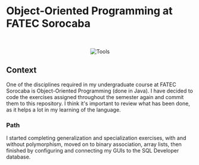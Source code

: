 # Object-Oriented Programming at FATEC Sorocaba

<br>
<div align="center">

![Tools](https://skillicons.dev/icons?i=java,github)

</div>

## Context

One of the disciplines required in my undergraduate course at FATEC Sorocaba is Object-Oriented Programming (done in Java). I have decided to code the exercises assigned throughout the semester again and commit them to this repository. I think it's important to review what has been done, as it helps a lot in my learning of the language.

### Path

I started completing generalization and specialization exercises, with and without polymorphism, moved on to binary association, array lists, then finished by configuring and connecting my GUIs to the SQL Developer database.
